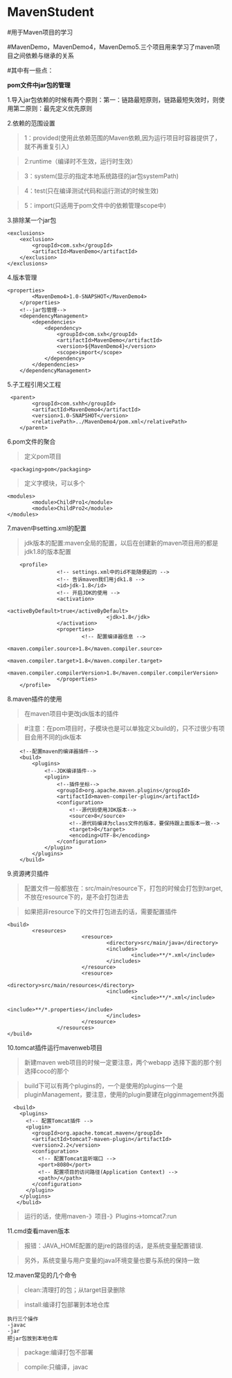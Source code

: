 # MavenStudent

#用于Maven项目的学习

#MavenDemo，MavenDemo4，MavenDemo5.三个项目用来学习了maven项目之间依赖与继承的关系

#其中有一些点：

**pom文件中jar包的管理**

1.导入jar包依赖的时候有两个原则：第一：链路最短原则，链路最短失效时，则使用第二原则：最先定义优先原则

2.依赖的范围设置<scope>

>1：provided(使用此依赖范围的Maven依赖,因为运行项目时容器提供了，就不再重复引入)

>2:runtime（编译时不生效，运行时生效）

>3：system(显示的指定本地系统路径的jar包systemPath)

>4：test(只在编译测试代码和运行测试的时候生效)

>5：import(只适用于pom文件中的依赖管理scope中)

3.排除某一个jar包

```
<exclusions>
	<exclusion>
		<groupId>com.sxh</groupId>
		<artifactId>MavenDemo</artifactId>
	</exclusion>
</exclusions>
```

4.版本管理

```
<properties>
        <MavenDemo4>1.0-SNAPSHOT</MavenDemo4>
    </properties>
    <!--jar包管理-->
    <dependencyManagement>
        <dependencies>
            <dependency>
                <groupId>com.sxh</groupId>
                <artifactId>MavenDemo</artifactId>
                <version>${MavenDemo4}</version>
                <scope>import</scope>
            </dependency>
        </dependencies>
    </dependencyManagement>
```
5.子工程引用父工程

```
 <parent>
        <groupId>com.sxhh</groupId>
        <artifactId>MavenDemo4</artifactId>
        <version>1.0-SNAPSHOT</version>
        <relativePath>../MavenDemo4/pom.xml</relativePath>
    </parent>
```
6.pom文件的聚合

>定义pom项目

```
 <packaging>pom</packaging>
```

>定义字模块，可以多个

```
<modules>
        <module>ChildPro1</module>
        <module>ChildPro2</module>
</modules>
```

7.maven中setting.xml的配置

>jdk版本的配置:maven全局的配置，以后在创建新的maven项目用的都是jdk1.8的版本配置


```
	<profile>
                <!-- settings.xml中的id不能随便起的 -->
                <!-- 告诉maven我们用jdk1.8 -->
                <id>jdk-1.8</id>
                <!-- 开启JDK的使用 -->
                <activation>
                                <activeByDefault>true</activeByDefault>
                                <jdk>1.8</jdk>
                </activation>
                <properties>
                        <!-- 配置编译器信息 -->
                        <maven.compiler.source>1.8</maven.compiler.source>
                        <maven.compiler.target>1.8</maven.compiler.target>
                        <maven.compiler.compilerVersion>1.8</maven.compiler.compilerVersion>
                </properties>
    </profile>
```

8.maven插件的使用

>在maven项目中更改jdk版本的插件

>#注意：在pom项目时，子模块也是可以单独定义build的，只不过很少有项目会用不同的jdk版本

```
    <!--配置maven的编译器插件-->
    <build>
        <plugins>
            <!--JDK编译插件-->
            <plugin>
                <!--插件坐标-->
                <groupId>org.apache.maven.plugins</groupId>
                <artifactId>maven-compiler-plugin</artifactId>
                <configuration>
                    <!--源代码使用JDK版本-->
                    <source>8</source>
                    <!--源代码编译为class文件的版本，要保持跟上面版本一致-->
                    <target>8</target>
                    <encoding>UTF-8</encoding>
                </configuration>
            </plugin>
        </plugins>
    </build>
```

9.资源拷贝插件

>配置文件一般都放在：src/main/resource下，打包的时候会打包到target,不放在resource下的，是不会打包进去

>如果把非resource下的文件打包进去的话，需要配置插件

```
<build>
        <resources>
                        <resource>
                                <directory>src/main/java</directory>
                                <includes>
                                        <include>**/*.xml</include>
                                </includes>
                        </resource>
                        <resource>
                                <directory>src/main/resources</directory>
                                <includes>
                                        <include>**/*.xml</include>
                                        <include>**/*.properties</include>
                                </includes>
                        </resource>
                </resources>
</build>

```

10.tomcat插件运行mavenweb项目

>新建maven web项目的时候一定要注意，两个webapp  选择下面的那个别选择coco的那个

>build下可以有两个plugins的，一个是使用的plugins一个是pluginManagement，要注意，使用的plugin要建在plgginmagement外面

```
  <build>
    <plugins>
      <!-- 配置Tomcat插件 -->
      <plugin>
        <groupId>org.apache.tomcat.maven</groupId>
        <artifactId>tomcat7-maven-plugin</artifactId>
        <version>2.2</version>
        <configuration>
          <!-- 配置Tomcat监听端口 -->
          <port>8080</port>
          <!-- 配置项目的访问路径(Application Context) -->
          <path>/</path>
        </configuration>
      </plugin>
    </plugins>
   </bulid>
```

>运行的话，使用maven-》项目-》Plugins->tomcat7:run

11.cmd查看maven版本  

>报错：JAVA_HOME配置的是jre的路径的话，是系统变量配置错误.

>另外，系统变量与用户变量的java环境变量也要与系统的保持一致

12.maven常见的几个命令

>clean:清理打的包；从target目录删除

>install:编译打包部署到本地仓库
```
执行三个操作
-javac
-jar
把jar包放到本地仓库
```

>package:编译打包不部署

>compile:只编译，javac

